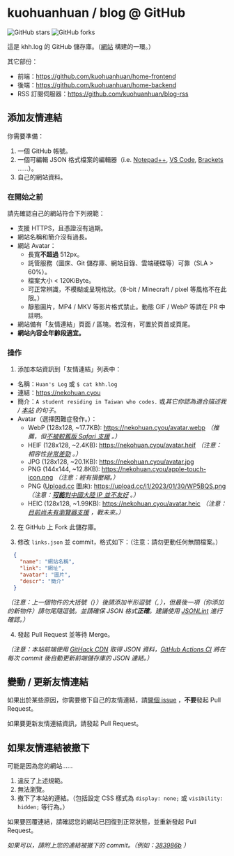 # kuohuanhuan / blog @ GitHub

![GitHub stars](https://img.shields.io/github/stars/kuohuanhuan/blog?style=for-the-badge)
![GitHub forks](https://img.shields.io/github/forks/kuohuanhuan/blog?style=for-the-badge)

這是 khh.log 的 GitHub 儲存庫。（[網站](https://nekohuan.cyou) 構建的一環。）

其它部份：

- 前端：https://github.com/kuohuanhuan/home-frontend
- 後端：https://github.com/kuohuanhuan/home-backend
- RSS 訂閱伺服器：https://github.com/kuohuanhuan/blog-rss

## 添加友情連結

你需要準備：

1. 一個 GitHub 帳號。
2. 一個可編輯 JSON 格式檔案的編輯器（i.e. [Notepad++](https://notepad-plus-plus.org), [VS Code](https://code.visualstudio.com/), [Brackets](https://brackets.io) ……）。
3. 自己的網站資料。

### 在開始之前

請先確認自己的網站符合下列規範：

- 支援 HTTPS，且憑證沒有過期。
- 網站名稱和簡介沒有過長。
- 網站 Avatar：
  + 長寬**不超過** 512px。
  + 託管服務（圖床、Git 儲存庫、網站目錄、雲端硬碟等）可靠（SLA > 60%）。
  + 檔案大小 < 120KiByte。
  + 可正常辨識，不模糊或呈現格狀。（8-bit / Minecraft / pixel 等風格不在此限。）
  + 靜態圖片，MP4 / MKV 等影片格式禁止。動態 GIF / WebP 等請在 PR 中註明。 
- 網站備有「友情連結」頁面 / 區塊。若沒有，可置於頁首或頁尾。
- **網站內容全年齡段適宜。**

### 操作

1. 添加本站資訊到「友情連結」列表中：

- 名稱：`Huan's Log` 或 `$ cat khh.log`
- 連結：https://nekohuan.cyou
- 簡介：`A student residing in Taiwan who codes.` 或*其它你認為適合描述我 / [本站](https://nekohuan.cyou) 的句子*。
- Avatar（選擇困難症發作。）：
  + WebP (128x128, ~17.7KB): https://nekohuan.cyou/avatar.webp *（推薦，但[不被較舊版 Safari 支援](https://caniuse.com/webp) 。）*
  + HEIF (128x128, ~2.4KB): https://nekohuan.cyou/avatar.heif *（注意：相容性[非常差勁](https://caniuse.com/avif) 。）*
  + JPG (128x128, ~20.1KB): https://nekohuan.cyou/avatar.jpg
  + PNG (144x144, ~12.8KB): https://nekohuan.cyou/apple-touch-icon.png *（注意：經有損壓縮。）*
  + PNG ([Upload.cc](https://upload.cc) 圖床): https://upload.cc/i1/2023/01/30/WP5BQS.png _（注意：[**可能**對中國大陸 IP 並不友好](https://twitter.com/Uploadcc/status/1463519367325356032) 。）_
  + HEIC (128x128, ~1.99KB): https://nekohuan.cyou/avatar.heic *（注意：[目前尚未有瀏覽器支援](https://caniuse.com/heif) ，戰未來。）*

2. 在 GitHub 上 Fork 此儲存庫。

3. 修改 `links.json` 並 commit，格式如下：（注意：請勿更動任何無關檔案。）

```json
  {
    "name": "網站名稱",
    "link": "網址",
    "avatar": "圖片",
    "descr": "簡介"
  }
```

_（注意：上一個物件的大括號（`}`）後請添加半形逗號（`,`），但最後一項（你添加的新物件）請勿尾隨逗號。並請確保 JSON 格式**正確**。建議使用 [JSONLint](https://jsonlint.com) 進行確認。）_

4. 發起 Pull Request 並等待 Merge。

*（注意：本站前端使用 [GitHack CDN](https://raw.githack.com) 取得 JSON 資料，[GitHub Actions CI](https://github.com/kuohuanhuan/blog/actions) 將在每次 commit 後自動更新前端儲存庫的 JSON 連結。）*

## 變動 / 更新友情連結

如果出於某些原因，你需要撤下自己的友情連結，請[開個 issue](https://github.com/kuohuanhuan/blog/issues/new) ，**不要**發起 Pull Request。

如果要更新友情連結資訊，請發起 Pull Request。

## 如果友情連結被撤下

可能是因為您的網站……

1. 違反了上述規範。
2. 無法瀏覽。
3. 撤下了本站的連結。（包括設定 CSS 樣式為 `display: none;` 或 `visibility: hidden;` 等行為。）

如果要回覆連結，請確認您的網站已回復到正常狀態，並重新發起 Pull Request。

*如果可以，請附上您的連結被撤下的 commit。（例如：[383986b](https://github.com/kuohuanhuan/blog/commit/383986beb39c3a01ffaaa2d3399e3ccbede85d3d) ）*
